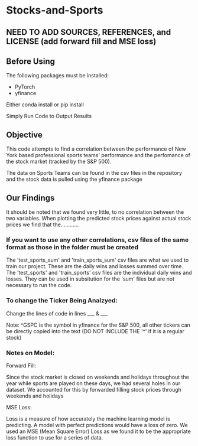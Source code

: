 # Stocks-and-Sports

## NEED TO ADD SOURCES, REFERENCES, and LICENSE (add forward fill and MSE loss)

## Before Using

The following packages must be installed:
- PyTorch
- yfinance

Either conda install or pip install

Simply Run Code to Output Results

## Objective

This code attempts to find a correlation between the performance of New York based professional sports teams' performance and the perfomance of the stock market (tracked by the S&P 500). 

The data on Sports Teams can be found in the csv files in the repository and the stock data is pulled using the yfinance package

## Our Findings

It should be noted that we found very little, to no correlation between the two variables. When plotting the predicted stock prices against actual stock prices we find that the............

### If you want to use any other correlations, csv files of the same format as those in the folder must be created
The 'test_sports_sum' and 'train_sports_sum' csv files are what we used to train our project. These are the daily wins and losses summed over time. The 'test_sports' and 'train_sports' csv files are the individual daily wins and losses. They can be used in subsitution for the 'sum' files but are not necessary to run the code.

### To change the Ticker Being Analzyed:
Change the lines of code in lines ___ & ___
  
  Note: ^GSPC is the symbol in yfinance for the S&P 500, all other tickers can be directly copied into the text (DO NOT INCLUDE THE '^' if it is a regular stock)

### Notes on Model:
Forward Fill:

Since the stock market is closed on weekends and holidays throughout the year while sports are played on these days, we had several holes in our dataset. We accounted for this by forwarded filling stock prices through weekends and holidays

MSE Loss:

Loss is a measure of how accurately the machine learning model is predicting. A model with perfect predictions would have a loss of zero. We used an MSE (Mean Square Error) Loss as we found it to be the appropriate loss function to use for a series of data.

